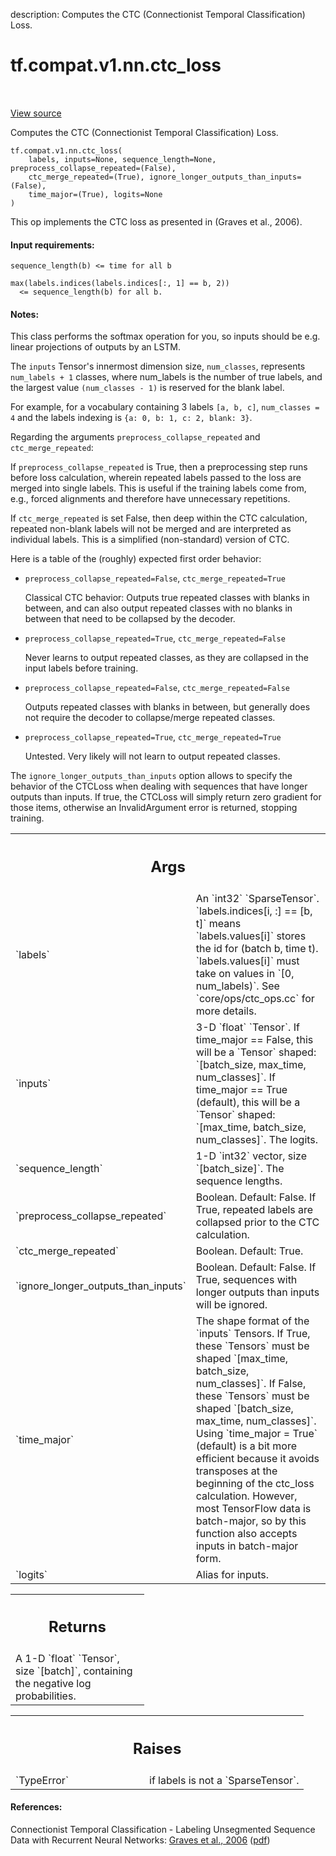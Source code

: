 description: Computes the CTC (Connectionist Temporal Classification) Loss.

<div itemscope itemtype="http://developers.google.com/ReferenceObject">
<meta itemprop="name" content="tf.compat.v1.nn.ctc_loss" />
<meta itemprop="path" content="Stable" />
</div>

# tf.compat.v1.nn.ctc_loss

<!-- Insert buttons and diff -->

<table class="tfo-notebook-buttons tfo-api nocontent" align="left">

</table>

<a target="_blank" href="/code/stable/tensorflow/python/ops/ctc_ops.py">View source</a>



Computes the CTC (Connectionist Temporal Classification) Loss.

<pre class="devsite-click-to-copy prettyprint lang-py tfo-signature-link">
<code>tf.compat.v1.nn.ctc_loss(
    labels, inputs=None, sequence_length=None, preprocess_collapse_repeated=(False),
    ctc_merge_repeated=(True), ignore_longer_outputs_than_inputs=(False),
    time_major=(True), logits=None
)
</code></pre>



<!-- Placeholder for "Used in" -->

This op implements the CTC loss as presented in (Graves et al., 2006).

#### Input requirements:



```
sequence_length(b) <= time for all b

max(labels.indices(labels.indices[:, 1] == b, 2))
  <= sequence_length(b) for all b.
```

#### Notes:



This class performs the softmax operation for you, so inputs should
be e.g. linear projections of outputs by an LSTM.

The `inputs` Tensor's innermost dimension size, `num_classes`, represents
`num_labels + 1` classes, where num_labels is the number of true labels, and
the largest value `(num_classes - 1)` is reserved for the blank label.

For example, for a vocabulary containing 3 labels `[a, b, c]`,
`num_classes = 4` and the labels indexing is `{a: 0, b: 1, c: 2, blank: 3}`.

Regarding the arguments `preprocess_collapse_repeated` and
`ctc_merge_repeated`:

If `preprocess_collapse_repeated` is True, then a preprocessing step runs
before loss calculation, wherein repeated labels passed to the loss
are merged into single labels.  This is useful if the training labels come
from, e.g., forced alignments and therefore have unnecessary repetitions.

If `ctc_merge_repeated` is set False, then deep within the CTC calculation,
repeated non-blank labels will not be merged and are interpreted
as individual labels.  This is a simplified (non-standard) version of CTC.

Here is a table of the (roughly) expected first order behavior:

* `preprocess_collapse_repeated=False`, `ctc_merge_repeated=True`

  Classical CTC behavior: Outputs true repeated classes with blanks in
  between, and can also output repeated classes with no blanks in
  between that need to be collapsed by the decoder.

* `preprocess_collapse_repeated=True`, `ctc_merge_repeated=False`

  Never learns to output repeated classes, as they are collapsed
  in the input labels before training.

* `preprocess_collapse_repeated=False`, `ctc_merge_repeated=False`

  Outputs repeated classes with blanks in between, but generally does not
  require the decoder to collapse/merge repeated classes.

* `preprocess_collapse_repeated=True`, `ctc_merge_repeated=True`

  Untested.  Very likely will not learn to output repeated classes.

The `ignore_longer_outputs_than_inputs` option allows to specify the behavior
of the CTCLoss when dealing with sequences that have longer outputs than
inputs. If true, the CTCLoss will simply return zero gradient for those
items, otherwise an InvalidArgument error is returned, stopping training.

<!-- Tabular view -->
 <table class="responsive fixed orange">
<colgroup><col width="214px"><col></colgroup>
<tr><th colspan="2"><h2 class="add-link">Args</h2></th></tr>

<tr>
<td>
`labels`
</td>
<td>
An `int32` `SparseTensor`.
`labels.indices[i, :] == [b, t]` means `labels.values[i]` stores the id
  for (batch b, time t). `labels.values[i]` must take on values in `[0,
  num_labels)`. See `core/ops/ctc_ops.cc` for more details.
</td>
</tr><tr>
<td>
`inputs`
</td>
<td>
3-D `float` `Tensor`.
If time_major == False, this will be a `Tensor` shaped: `[batch_size,
  max_time, num_classes]`.
If time_major == True (default), this will be a `Tensor` shaped:
  `[max_time, batch_size, num_classes]`. The logits.
</td>
</tr><tr>
<td>
`sequence_length`
</td>
<td>
1-D `int32` vector, size `[batch_size]`. The sequence
lengths.
</td>
</tr><tr>
<td>
`preprocess_collapse_repeated`
</td>
<td>
Boolean.  Default: False. If True, repeated
labels are collapsed prior to the CTC calculation.
</td>
</tr><tr>
<td>
`ctc_merge_repeated`
</td>
<td>
Boolean.  Default: True.
</td>
</tr><tr>
<td>
`ignore_longer_outputs_than_inputs`
</td>
<td>
Boolean. Default: False. If True,
sequences with longer outputs than inputs will be ignored.
</td>
</tr><tr>
<td>
`time_major`
</td>
<td>
The shape format of the `inputs` Tensors. If True, these
`Tensors` must be shaped `[max_time, batch_size, num_classes]`. If False,
these `Tensors` must be shaped `[batch_size, max_time, num_classes]`.
Using `time_major = True` (default) is a bit more efficient because it
avoids transposes at the beginning of the ctc_loss calculation.  However,
most TensorFlow data is batch-major, so by this function also accepts
inputs in batch-major form.
</td>
</tr><tr>
<td>
`logits`
</td>
<td>
Alias for inputs.
</td>
</tr>
</table>



<!-- Tabular view -->
 <table class="responsive fixed orange">
<colgroup><col width="214px"><col></colgroup>
<tr><th colspan="2"><h2 class="add-link">Returns</h2></th></tr>
<tr class="alt">
<td colspan="2">
A 1-D `float` `Tensor`, size `[batch]`, containing the negative log
probabilities.
</td>
</tr>

</table>



<!-- Tabular view -->
 <table class="responsive fixed orange">
<colgroup><col width="214px"><col></colgroup>
<tr><th colspan="2"><h2 class="add-link">Raises</h2></th></tr>

<tr>
<td>
`TypeError`
</td>
<td>
if labels is not a `SparseTensor`.
</td>
</tr>
</table>



#### References:

Connectionist Temporal Classification - Labeling Unsegmented Sequence Data
with Recurrent Neural Networks:
  [Graves et al., 2006](https://dl.acm.org/citation.cfm?id=1143891)
  ([pdf](http://www.cs.toronto.edu/~graves/icml_2006.pdf))
